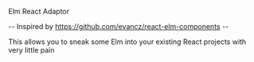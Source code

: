 Elm React Adaptor

-- Inspired by https://github.com/evancz/react-elm-components --

This allows you to sneak some Elm into your existing React projects with very little pain
